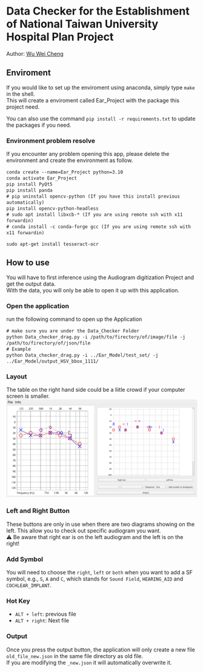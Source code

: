 # Data Checker for the Establishment of National Taiwan University Hospital Plan Project
Author: [Wu Wei Cheng](weicheng@cmlab.csie.ntu.edu.tw)

## Enviroment
If you would like to set up the enviroment using anaconda, simply type `make` in the shell.  
This will create a enviroment called Ear_Project with the package this project need.

You can also use the command `pip install -r requirements.txt` to update the packages if you need.

### Environment problem resolve
If you encounter any problem opening this app, please delete the environment and create the environment as follow.
```
conda create --name=Ear_Project python=3.10
conda activate Ear_Project
pip install PyQt5
pip install panda
# pip uninstall opencv-python (If you have this install previous automatically)
pip install opencv-python-headless
# sudo apt install libxcb-* (If you are using remote ssh with x11 forwardin)
# conda install -c conda-forge gcc (If you are using remote ssh with x11 forwardin)
```
```
sudo apt-get install tesseract-ocr
```
## How to use
You will have to first inference using the Audiogram digitization Project and get the output data.  
With the data, you will only be able to open it up with this application.

### Open the application
run the following command to open up the Application
```shell
# make sure you are under the Data_Checker Folder
python Data_checker_drag.py -i /path/to/firectory/of/image/file -j /path/to/firectory/of/json/file
# Example
python Data_checker_drag.py -i ../Ear_Model/test_set/ -j ../Ear_Model/output_HSV_bbox_1111/
```

### Layout
The table on the right hand side could be a liitle crowd if your computer screen is smaller.  
![Alt text](demo_image/general.png)

### Left and Right Button
These buttons are only in use when there are two diagrams showing on the left. This allow you to check out specific audiogram you want.  
⚠️ Be aware that right ear is on the left audiogram and the left is on the right!

### Add Symbol
You will need to choose the `right`, `left` or `both` when you want to add a SF symbol, e.g., `S`, `A` and `C`, which stands for `Sound Field`, `HEARING_AID` and `COCHLEAR_IMPLANT`.

### Hot Key
- `ALT + left`: previous file
- `ALT + right`: Next file

### Output
Once you press the output button, the application will only create a new file `old_file_new.json` in the same file directory as old file.  
If you are modifying the `_new.json` it will automatically overwrite it.